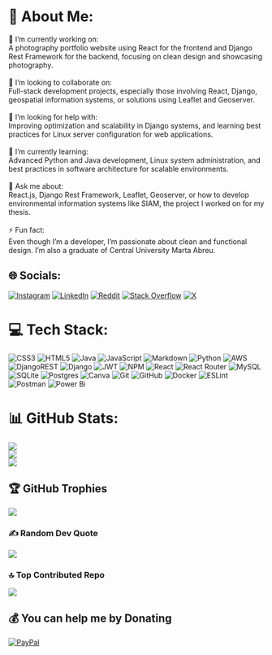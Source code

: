 # 💫 About Me:
🔭 I’m currently working on:<br>A photography portfolio website using React for the frontend and Django Rest Framework for the backend, focusing on clean design and showcasing photography.<br><br>
👯 I’m looking to collaborate on:<br>Full-stack development projects, especially those involving React, Django, geospatial information systems, or solutions using Leaflet and Geoserver.<br><br>
🤝 I’m looking for help with:<br>Improving optimization and scalability in Django systems, and learning best practices for Linux server configuration for web applications.<br><br>
🌱 I’m currently learning:<br>Advanced Python and Java development, Linux system administration, and best practices in software architecture for scalable environments.<br><br>💬 Ask me about:<br>React.js, Django Rest Framework, Leaflet, Geoserver, or how to develop environmental information systems like SIAM, the project I worked on for my thesis.<br><br>
⚡ Fun fact:<br>Even though I’m a developer, I’m passionate about clean and functional design. I’m also a graduate of Central University Marta Abreu.


## 🌐 Socials:
[![Instagram](https://img.shields.io/badge/Instagram-%23E4405F.svg?logo=Instagram&logoColor=white)](https://instagram.com/@aloma.alonso) [![LinkedIn](https://img.shields.io/badge/LinkedIn-%230077B5.svg?logo=linkedin&logoColor=white)](https://linkedin.com/in/andrés-darío-alomá-alonso-4aa318344) [![Reddit](https://img.shields.io/badge/Reddit-%23FF4500.svg?logo=Reddit&logoColor=white)](https://reddit.com/user/Daro45) [![Stack Overflow](https://img.shields.io/badge/-Stackoverflow-FE7A16?logo=stack-overflow&logoColor=white)](https://stackoverflow.com/users/23761831) [![X](https://img.shields.io/badge/X-black.svg?logo=X&logoColor=white)](https://x.com/@adaroaaa) 

# 💻 Tech Stack:
![CSS3](https://img.shields.io/badge/css3-%231572B6.svg?style=for-the-badge&logo=css3&logoColor=white) ![HTML5](https://img.shields.io/badge/html5-%23E34F26.svg?style=for-the-badge&logo=html5&logoColor=white) ![Java](https://img.shields.io/badge/java-%23ED8B00.svg?style=for-the-badge&logo=openjdk&logoColor=white) ![JavaScript](https://img.shields.io/badge/javascript-%23323330.svg?style=for-the-badge&logo=javascript&logoColor=%23F7DF1E) ![Markdown](https://img.shields.io/badge/markdown-%23000000.svg?style=for-the-badge&logo=markdown&logoColor=white) ![Python](https://img.shields.io/badge/python-3670A0?style=for-the-badge&logo=python&logoColor=ffdd54) ![AWS](https://img.shields.io/badge/AWS-%23FF9900.svg?style=for-the-badge&logo=amazon-aws&logoColor=white) ![DjangoREST](https://img.shields.io/badge/DJANGO-REST-ff1709?style=for-the-badge&logo=django&logoColor=white&color=ff1709&labelColor=gray) ![Django](https://img.shields.io/badge/django-%23092E20.svg?style=for-the-badge&logo=django&logoColor=white) ![JWT](https://img.shields.io/badge/JWT-black?style=for-the-badge&logo=JSON%20web%20tokens) ![NPM](https://img.shields.io/badge/NPM-%23CB3837.svg?style=for-the-badge&logo=npm&logoColor=white) ![React](https://img.shields.io/badge/react-%2320232a.svg?style=for-the-badge&logo=react&logoColor=%2361DAFB) ![React Router](https://img.shields.io/badge/React_Router-CA4245?style=for-the-badge&logo=react-router&logoColor=white) ![MySQL](https://img.shields.io/badge/mysql-4479A1.svg?style=for-the-badge&logo=mysql&logoColor=white) ![SQLite](https://img.shields.io/badge/sqlite-%2307405e.svg?style=for-the-badge&logo=sqlite&logoColor=white) ![Postgres](https://img.shields.io/badge/postgres-%23316192.svg?style=for-the-badge&logo=postgresql&logoColor=white) ![Canva](https://img.shields.io/badge/Canva-%2300C4CC.svg?style=for-the-badge&logo=Canva&logoColor=white) ![Git](https://img.shields.io/badge/git-%23F05033.svg?style=for-the-badge&logo=git&logoColor=white) ![GitHub](https://img.shields.io/badge/github-%23121011.svg?style=for-the-badge&logo=github&logoColor=white) ![Docker](https://img.shields.io/badge/docker-%230db7ed.svg?style=for-the-badge&logo=docker&logoColor=white) ![ESLint](https://img.shields.io/badge/ESLint-4B3263?style=for-the-badge&logo=eslint&logoColor=white) ![Postman](https://img.shields.io/badge/Postman-FF6C37?style=for-the-badge&logo=postman&logoColor=white) ![Power Bi](https://img.shields.io/badge/power_bi-F2C811?style=for-the-badge&logo=powerbi&logoColor=black)
# 📊 GitHub Stats:
![](https://github-readme-stats.vercel.app/api?username=Adaro45&theme=dark&hide_border=false&include_all_commits=false&count_private=false)<br/>
![](https://github-readme-streak-stats.herokuapp.com/?user=Adaro45&theme=dark&hide_border=false)<br/>
![](https://github-readme-stats.vercel.app/api/top-langs/?username=Adaro45&theme=dark&hide_border=false&include_all_commits=false&count_private=false&layout=compact)

## 🏆 GitHub Trophies
![](https://github-profile-trophy.vercel.app/?username=Adaro45&theme=ayu-mirage&no-frame=false&no-bg=true&margin-w=4)

### ✍️ Random Dev Quote
![](https://quotes-github-readme.vercel.app/api?type=vetical&theme=merko)

### 🔝 Top Contributed Repo
![](https://github-contributor-stats.vercel.app/api?username=Adaro45&limit=5&theme=ayu-mirage&combine_all_yearly_contributions=true)

  ## 💰 You can help me by Donating
  [![PayPal](https://img.shields.io/badge/PayPal-00457C?style=for-the-badge&logo=paypal&logoColor=white)](https://paypal.me/@ADaro45) 

  
<!-- Proudly created with GPRM ( https://gprm.itsvg.in ) -->
